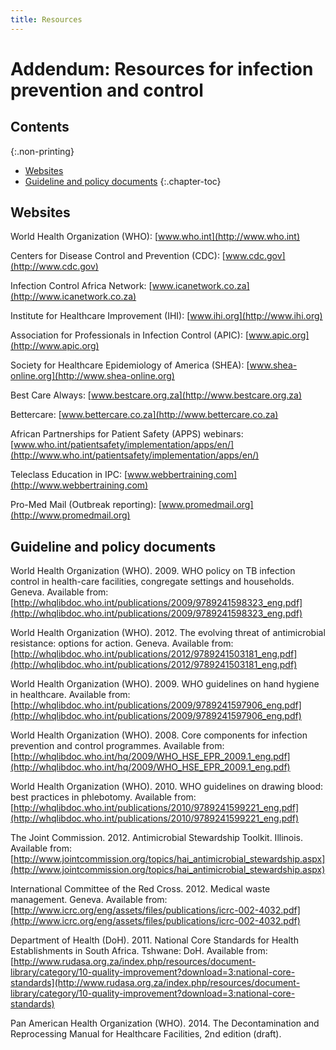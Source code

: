 ```yaml
---
title: Resources
---
```


# Addendum: Resources for infection prevention and control

## Contents
{:.non-printing}

*   [Websites](#websites)
*   [Guideline and policy documents](#guideline-and-policy-documents)
{:.chapter-toc}

## Websites

World Health Organization (WHO): [www.who.int](http://www.who.int)

Centers for Disease Control and Prevention (CDC): [www.cdc.gov](http://www.cdc.gov)

Infection Control Africa Network: [www.icanetwork.co.za](http://www.icanetwork.co.za)

Institute for Healthcare Improvement (IHI): [www.ihi.org](http://www.ihi.org)

Association for Professionals in Infection Control (APIC): [www.apic.org](http://www.apic.org)

Society for Healthcare Epidemiology of America (SHEA): [www.shea-online.org](http://www.shea-online.org)

Best Care Always: [www.bestcare.org.za](http://www.bestcare.org.za)

Bettercare: [www.bettercare.co.za](http://www.bettercare.co.za)

African Partnerships for Patient Safety (APPS) webinars: [www.who.int/patientsafety/implementation/apps/en/](http://www.who.int/patientsafety/implementation/apps/en/)

Teleclass Education in IPC: [www.webbertraining.com](http://www.webbertraining.com)

Pro-Med Mail (Outbreak reporting): [www.promedmail.org](http://www.promedmail.org)

## Guideline and policy documents

World Health Organization (WHO). 2009. WHO policy on TB infection control in health-care facilities, congregate settings and households. Geneva. Available from: [http://whqlibdoc.who.int/publications/2009/9789241598323_eng.pdf](http://whqlibdoc.who.int/publications/2009/9789241598323_eng.pdf)

World Health Organization (WHO). 2012. The evolving threat of antimicrobial resistance: options for action. Geneva. Available from: [http://whqlibdoc.who.int/publications/2012/9789241503181_eng.pdf](http://whqlibdoc.who.int/publications/2012/9789241503181_eng.pdf)

World Health Organization (WHO). 2009. WHO guidelines on hand hygiene in healthcare. Available from: [http://whqlibdoc.who.int/publications/2009/9789241597906_eng.pdf](http://whqlibdoc.who.int/publications/2009/9789241597906_eng.pdf)

World Health Organization (WHO). 2008. Core components for infection prevention and control programmes. Available from: [http://whqlibdoc.who.int/hq/2009/WHO_HSE_EPR_2009.1_eng.pdf](http://whqlibdoc.who.int/hq/2009/WHO_HSE_EPR_2009.1_eng.pdf)

World Health Organization (WHO). 2010. WHO guidelines on drawing blood: best practices in phlebotomy. Available from: [http://whqlibdoc.who.int/publications/2010/9789241599221_eng.pdf](http://whqlibdoc.who.int/publications/2010/9789241599221_eng.pdf)

The Joint Commission. 2012. Antimicrobial Stewardship Toolkit. Illinois. Available from: [http://www.jointcommission.org/topics/hai_antimicrobial_stewardship.aspx](http://www.jointcommission.org/topics/hai_antimicrobial_stewardship.aspx)

International Committee of the Red Cross. 2012. Medical waste management. Geneva. Available from: [http://www.icrc.org/eng/assets/files/publications/icrc-002-4032.pdf](http://www.icrc.org/eng/assets/files/publications/icrc-002-4032.pdf)

Department of Health (DoH). 2011. National Core Standards for Health Establishments in South Africa. Tshwane: DoH. Available from: [http://www.rudasa.org.za/index.php/resources/document-library/category/10-quality-improvement?download=3:national-core-standards](http://www.rudasa.org.za/index.php/resources/document-library/category/10-quality-improvement?download=3:national-core-standards)

Pan American Health Organization (WHO). 2014. The Decontamination and Reprocessing Manual for Healthcare Facilities, 2nd edition (draft). 
